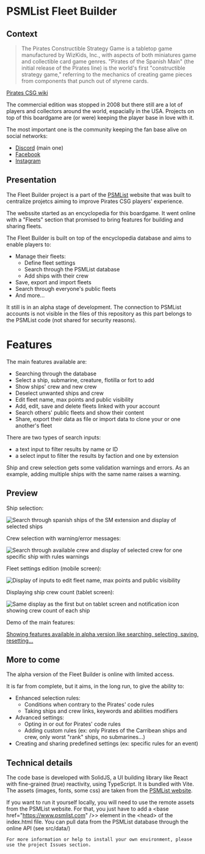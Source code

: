 # PSMList Fleet Builder

## Context

> The Pirates Constructible Strategy Game is a tabletop game manufactured by WizKids, Inc., with aspects of both miniatures game and collectible card game genres. "Pirates of the Spanish Main" (the initial release of the Pirates line) is the world's first "constructible strategy game," referring to the mechanics of creating game pieces from components that punch out of styrene cards.

[Pirates CSG wiki](https://en.wikipedia.org/wiki/Pirates_Constructible_Strategy_Game)

The commercial edition was stopped in 2008 but there still are a lot of players and collectors around the world, espacially in the USA. Projects on top of this boardgame are (or were) keeping the player base in love with it.

The most important one is the community keeping the fan base alive on social networks:

- [Discord](https://discord.com/invite/qeY7e3Q) (main one)
- [Facebook](https://www.facebook.com/piratesconstructiblestrategygame/)
- [Instagram](https://www.instagram.com/piratescsg/)

## Presentation

The Fleet Builder project is a part of the [PSMList](https://www.psmlist.com/public/) website that was built to centralize projetcs aiming to improve Pirates CSG players' experience.

The webssite started as an encyclopedia for this boardgame.
It went online with a "Fleets" section that promised to bring features for building and sharing fleets.

The Fleet Builder is built on top of the encyclopedia database and aims to enable players to:

- Manage their fleets:
  - Define fleet settings
  - Search through the PSMList database
  - Add ships with their crew
- Save, export and import fleets
- Search through everyone's public fleets
- And more...

It still is in an alpha stage of development.
The connection to PSMList accounts is not visible in the files of this repository as this part belongs to the PSMList code (not shared for security reasons).

# Features

The main features available are:

- Searching through the database
- Select a ship, submarine, creature, flotilla or fort to add
- Show ships' crew and new crew
- Deselect unwanted ships and crew
- Edit fleet name, max points and public visibility
- Add, edit, save and delete fleets linked with your account
- Search others' public fleets and show their content
- Share, export their data as file or import data to clone your or one another's fleet

There are two types of search inputs:

- a text input to filter results by name or ID
- a select input to filter the results by faction and one by extension

Ship and crew selection gets some validation warnings and errors.
As an example, adding multiple ships with the same name raises a warning.

## Preview

Ship selection:

![Search through spanish ships of the SM extension and display of selected ships](https://media.discordapp.net/attachments/848669194508566629/1061769104903647402/image.png)

Crew selection with warning/error messages:

![Search through available crew and display of selected crew for one specific ship with rules warnings](https://media.discordapp.net/attachments/848669194508566629/1061769105423736852/image.png)

Fleet settings edition (mobile screen):

![Display of inputs to edit fleet name, max points and public visibility](https://media.discordapp.net/attachments/848669194508566629/1061769105721536583/image.png)

Displaying ship crew count (tablet screen):

![Same display as the first but on tablet screen and notification icon showing crew count of each ship](https://media.discordapp.net/attachments/848669194508566629/1061769106065473716/image.png)

Demo of the main features:

[Showing features available in alpha version like searching, selecting, saving, resetting...](https://cdn.discordapp.com/attachments/812021803497029662/1037136213536161863/2022-11-01_23-38-26.mov)

## More to come

The alpha version of the Fleet Builder is online with limited access.

It is far from complete, but it aims, in the long run, to give the ability to:

- Enhanced selection rules:
  - Conditions when contrary to the Pirates' code rules
  - Taking ships and crew links, keywords and abilities modifiers
- Advanced settings:
  - Opting in or out for Pirates' code rules
  - Adding custom rules (ex: only Pirates of the Carribean ships and crew, only worst "rank" ships, no submarines...)
- Creating and sharing predefined settings (ex: specific rules for an event)

## Technical details

The code base is developed with SolidJS, a UI building library like React with fine-grained (true) reactivity, using TypeScript. It is bundled with Vite.
The assets (images, fonts, some css) are taken from the [PSMList website](https://www.psmlist.com/public/).

If you want to run it yourself locally, you will need to use the remote assets from the PSMList website.
For that, you just have to add a &lt;base href="https://www.psmlist.com" />&gt; element in the &lt;head&gt; of the index.html file.
You can pull data from the PSMList database through the online API (see src/data/)

```
For more information or help to install your own environment, please use the project Issues section.
```
